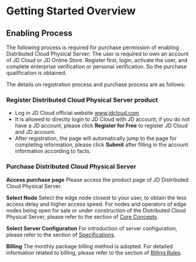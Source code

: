 # Getting Started Overview

## Enabling Process

The following process is required for purchase permission of enabling Distributed Cloud Physical Server:
The user is required to own an account of JD Cloud or JD Online Store. Register first, login, activate the user, and complete enterprise verification or personal verification. So the purchase qualification is obtained.

The details on registration process and purchase process are as follows:

### Register Distributed Cloud Physical Server product

- Log in JD Cloud official website
www.jdcloud.com
- It is allowed to directly login to JD Cloud with JD account; if you do not have a JD account, please click **Register for Free** to register JD Cloud and JD account.
- After registration, the page will automatically jump to the page for completing information, please click **Submit** after filling in the account information according to facts.

### Purchase Distributed Cloud Physical Server

**Access purchase page** 
Please access the product page of JD Distributed Cloud Physical Server.

**Select Node** 
Select the edge node closest to your user, to obtain the less access delay and higher access speed. For nodes and operators of edge nodes being open for sale or under construction of the Distributed Cloud Physical Server, please refer to the section of [Core Concepts](../Introduction/Core-Concepts.md).

**Select Server Configuration** 
For introduction of server configuration, please refer to the section of [Specifications](../Introduction/Specifications.md).

**Billing** 
The monthly package billing method is adopted. For detailed information related to billing, please refer to the section of [Billing Rules](../Pricing/Billing-Rules.md).
